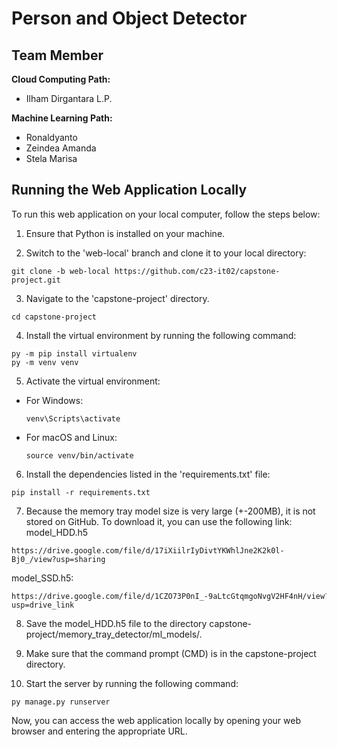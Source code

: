 # Person and Object Detector


## Team Member

**Cloud Computing Path:**
- Ilham Dirgantara L.P.

**Machine Learning Path:**
- Ronaldyanto
- Zeindea Amanda
- Stela Marisa


## Running the Web Application Locally

To run this web application on your local computer, follow the steps below:

1. Ensure that Python is installed on your machine.

2. Switch to the 'web-local' branch and clone it to your local directory:
  ```
  git clone -b web-local https://github.com/c23-it02/capstone-project.git
  ```
3. Navigate to the 'capstone-project' directory.
```
cd capstone-project
```
4. Install the virtual environment by running the following command:
```
py -m pip install virtualenv
py -m venv venv
```
5. Activate the virtual environment:

- For Windows:

  ```
  venv\Scripts\activate
  ```

- For macOS and Linux:

  ```
  source venv/bin/activate
  ```

6. Install the dependencies listed in the 'requirements.txt' file:
```
pip install -r requirements.txt
```
7. Because the memory tray model size is very large (+-200MB), it is not stored on GitHub. To download it, you can use the following link:
model_HDD.h5
```
https://drive.google.com/file/d/17iXiilrIyDivtYKWhlJne2K2k0l-Bj0_/view?usp=sharing
```
model_SSD.h5:
```
https://drive.google.com/file/d/1CZO73P0nI_-9aLtcGtqmgoNvgV2HF4nH/view?usp=drive_link
```
8. Save the model_HDD.h5 file to the directory capstone-project/memory_tray_detector/ml_models/.

9. Make sure that the command prompt (CMD) is in the capstone-project directory.

10. Start the server by running the following command:
```
py manage.py runserver
```



Now, you can access the web application locally by opening your web browser and entering the appropriate URL.


